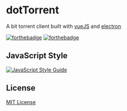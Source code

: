# dotTorrent

A bit torrent client built with [vueJS](https://vuejs.org/) and [electron](https://electronjs.org)

[![forthebadge](https://forthebadge.com/images/badges/built-with-love.svg)](https://forthebadge.com)  [![forthebadge](https://forthebadge.com/images/badges/uses-js.svg)](https://forthebadge.com)

## JavaScript Style

[![JavaScript Style Guide](https://cdn.rawgit.com/standard/standard/master/badge.svg)](https://github.com/standard/standard)

## License

[MIT License](LICENSE)
